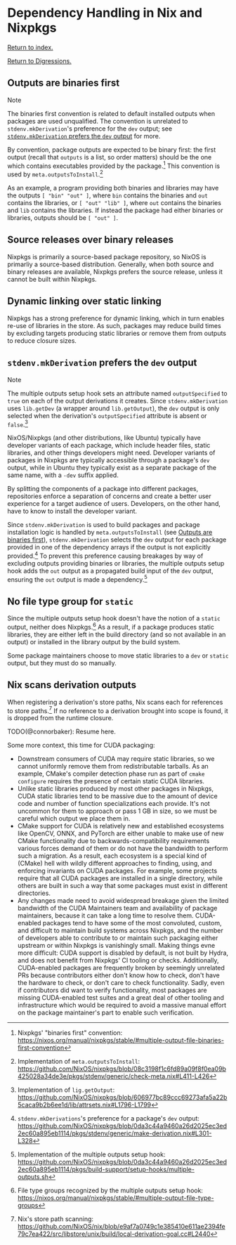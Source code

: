 # Dependency Handling in Nix and Nixpkgs

[Return to index.](../../README.md)

[Return to Digressions.](./README.md)

## Outputs are binaries first

> [!NOTE]
>
> The binaries first convention is related to default installed outputs when packages are used unqualified. The convention is unrelated to `stdenv.mkDerivation`'s preference for the `dev` output; see [`stdenv.mkDerivation` prefers the `dev` output](#stdenvmkderivation-prefers-the-dev-output) for more.

By convention, package outputs are expected to be binary first: the first output (recall that `outputs` is a list, so order matters) should be the one which contains executables provided by the package.[^1] This convention is used by `meta.outputsToInstall`.[^2]

As an example, a program providing both binaries and libraries may have the outputs `[ "bin" "out" ]`, where `bin` contains the binaries and `out` contains the libraries, or `[ "out" "lib" ]`, where `out` contains the binaries and `lib` contains the libraries. If instead the package had either binaries or libraries, outputs should be `[ "out" ]`.

## Source releases over binary releases

Nixpkgs is primarily a source-based package repository, so NixOS is primarliy a source-based distribution. Generally, when both source and binary releases are available, Nixpkgs prefers the source release, unless it cannot be built within Nixpkgs.

## Dynamic linking over static linking

Nixpkgs has a strong preference for dynamic linking, which in turn enables re-use of libraries in the store. As such, packages may reduce build times by excluding targets producing static libraries or remove them from outputs to reduce closure sizes.

## `stdenv.mkDerivation` prefers the `dev` output

> [!NOTE]
>
> The multiple outputs setup hook sets an attribute named `outputSpecified` to `true` on each of the output derivations it creates. Since `stdenv.mkDerivation` uses `lib.getDev` (a wrapper around `lib.getOutput`), the `dev` output is only selected when the derivation's `outputSpecified` attribute is absent or `false`.[^5]

NixOS/Nixpkgs (and other distributions, like Ubuntu) typically have developer variants of each package, which include header files, static libraries, and other things developers might need. Developer variants of packages in Nixpkgs are typically accessible through a package's `dev` output, while in Ubuntu they typically exist as a separate package of the same name, with a `-dev` suffix applied.

By splitting the components of a package into different packages, repositories enforce a separation of concerns and create a better user experience for a target audience of users. Developers, on the other hand, have to know to install the developer variant.

Since `stdenv.mkDerivation` is used to build packages and package installation logic is handled by `meta.outputsToInstall` (see [Outputs are binaries first](#outputs-are-binaries-first)), `stdenv.mkDerivation` selects the `dev` output for each package provided in one of the dependency arrays if the output is not explicitly provided.[^3] To prevent this preference causing breakages by way of excluding outputs providing binaries or libraries, the multiple outputs setup hook adds the `out` output as a propagated build input of the `dev` output, ensuring the `out` output is made a dependency.[^4]

## No file type group for `static`

Since the multiple outputs setup hook doesn't have the notion of a `static` output, neither does Nixpkgs.[^6] As a result, if a package produces static libraries, they are either left in the build directory (and so not available in an output) or installed in the library output by the build system.

Some package maintainers choose to move static libraries to a `dev` or `static` output, but they must do so manually.

## Nix scans derivation outputs

When registering a derivation's store paths, Nix scans each for references to store paths.[^7] If no reference to a derivation brought into scope is found, it is dropped from the runtime closure.

TODO(@connorbaker): Resume here.

Some more context, this time for CUDA packaging:

- Downstream consumers of CUDA may require static libraries, so we cannot uniformly remove them from redistributable tarballs.
  As an example, CMake's compiler detection phase run as part of `cmake configure` requires the presence of certain static CUDA libraries.
- Unlike static libraries produced by most other packages in Nixpkgs, CUDA static libraries tend to be massive due to the amount of device code and number of function specializations each provide.
  It's not uncommon for them to approach or pass 1 GB in size, so we must be careful which output we place them in.
- CMake support for CUDA is relatively new and established ecosystems like OpenCV, ONNX, and PyTorch are either unable to make use of new CMake functionality due to backwards-compatibility requirements various forces demand of them or do not have the bandwidth to perform such a migration.
  As a result, each ecosystem is a special kind of (CMake) hell with wildly different approaches to finding, using, and enforcing invariants on CUDA packages.
  For example, some projects require that all CUDA packages are installed in a single directory, while others are built in such a way that some packages must exist in different directories.
- Any changes made need to avoid widespread breakage given the limited bandwidth of the CUDA Maintainers team and availability of package maintainers, because it can take a long time to resolve them.
  CUDA-enabled packages tend to have some of the most convoluted, custom, and difficult to maintain build systems across Nixpkgs, and the number of developers able to contribute to or maintain such packaging either upstream or within Nixpkgs is vanishingly small.
  Making things evne more difficult: CUDA support is disabled by default, is not built by Hydra, and does not benefit from Nixpkgs' CI tooling or checks.
  Additionally, CUDA-enabled packages are frequently broken by seemingly unrelated PRs because contributors either don't know how to check, don't have the hardware to check, or don't care to check functionality.
  Sadly, even if contributors did want to verify functionality, most packages are missing CUDA-enabled test suites and a great deal of other tooling and infrastructure which would be required to avoid a massive manual effort on the package maintainer's part to enable such verification.

[^1]: Nixpkgs' "binaries first" convention: <https://nixos.org/manual/nixpkgs/stable/#multiple-output-file-binaries-first-convention>

[^2]: Implementation of `meta.outputsToInstall`: <https://github.com/NixOS/nixpkgs/blob/08c3198f1c6fd89a09f8f0ea09b425028a34de3e/pkgs/stdenv/generic/check-meta.nix#L411-L426>

[^3]: `stdenv.mkDerivations`'s preference for a package's `dev` output: <https://github.com/NixOS/nixpkgs/blob/0da3c44a9460a26d2025ec3ed2ec60a895eb1114/pkgs/stdenv/generic/make-derivation.nix#L301-L328>

[^4]: Implementation of the multiple outputs setup hook: <https://github.com/NixOS/nixpkgs/blob/0da3c44a9460a26d2025ec3ed2ec60a895eb1114/pkgs/build-support/setup-hooks/multiple-outputs.sh>

[^5]: Implementation of `lig.getOutput`: <https://github.com/NixOS/nixpkgs/blob/606977bc89ccc69273afa5a22b5caca9b2b6ee1d/lib/attrsets.nix#L1796-L1799>

[^6]: File type groups recognized by the multiple outputs setup hook: <https://nixos.org/manual/nixpkgs/stable/#multiple-output-file-type-groups>

[^7]: Nix's store path scanning: <https://github.com/NixOS/nix/blob/e9af7a0749c1e385410e611ae2394fe79c7ea422/src/libstore/unix/build/local-derivation-goal.cc#L2440>
